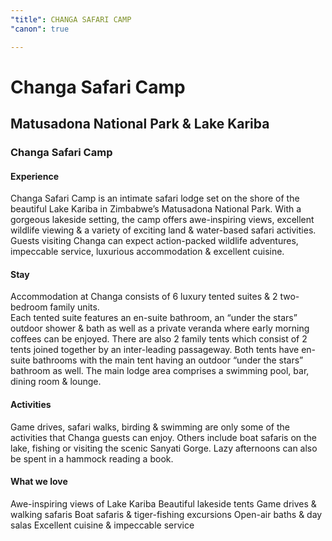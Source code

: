 ```yaml
---
"title": CHANGA SAFARI CAMP
"canon": true

---
```


# Changa Safari Camp
## Matusadona National Park & Lake Kariba
### Changa Safari Camp

#### Experience
Changa Safari Camp is an intimate safari lodge set on the shore of the beautiful Lake Kariba in Zimbabwe’s Matusadona National Park.
With a gorgeous lakeside setting, the camp offers awe-inspiring views, excellent wildlife viewing &amp; a variety of exciting land &amp; water-based safari activities.
Guests visiting Changa can expect action-packed wildlife adventures, impeccable service, luxurious accommodation &amp; excellent cuisine.

#### Stay
Accommodation at Changa consists of 6 luxury tented suites &amp; 2 two-bedroom family units.  
Each tented suite features an en-suite bathroom, an “under the stars” outdoor shower &amp; bath as well as a private veranda where early morning coffees can be enjoyed.
There are also 2 family tents which consist of 2 tents joined together by an inter-leading passageway.  Both tents have en-suite bathrooms with the main tent having an outdoor “under the stars” bathroom as well.
The main lodge area comprises a swimming pool, bar, dining room &amp; lounge.

#### Activities
Game drives, safari walks, birding &amp; swimming are only some of the activities that Changa guests can enjoy.  Others include boat safaris on the lake, fishing or visiting the scenic Sanyati Gorge.
Lazy afternoons can also be spent in a hammock reading a book.


#### What we love
Awe-inspiring views of Lake Kariba
Beautiful lakeside tents
Game drives &amp; walking safaris
Boat safaris &amp; tiger-fishing excursions
Open-air baths &amp; day salas
Excellent cuisine &amp; impeccable service